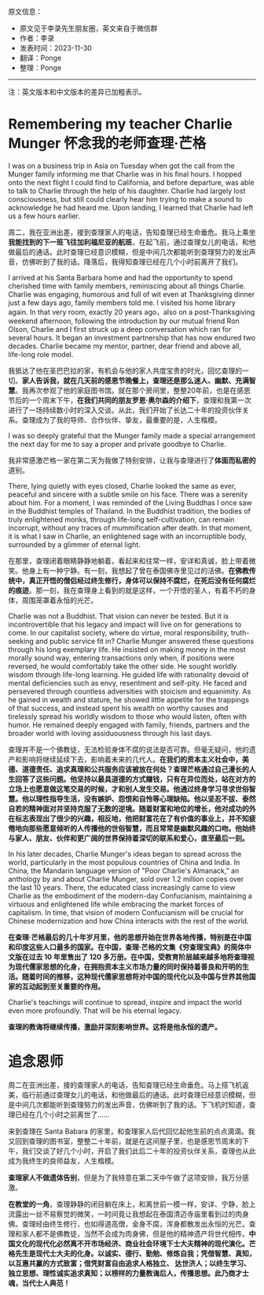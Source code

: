 原文信息：

- 原文见于李录先生朋友圈，英文来自于微信群
- 作者：李录
- 发表时间：2023-11-30
- 翻译：Ponge
- 整理：Ponge

---

注：英文版本和中文版本的差异已加粗表示。

# Remembering my teacher Charlie Munger 怀念我的老师查理·芒格

I was on a business trip in Asia on Tuesday when got the call from the Munger family informing me that Charlie was in his final hours. I hopped onto the next flight I could find to California, and before departure, was able to talk to Charlie through the help of his daughter. Charlie had largely lost consciousness, but still could clearly hear him trying to make a sound to acknowledge he had heard me. Upon landing, I learned that Charlie had left us a few hours earlier.

周二，我在亚洲出差，接到查理家人的电话，告知查理已经生命垂危。我马上乘坐**我能找到的下一班飞往加利福尼亚的航班**，在起飞前，通过查理女儿的电话，和他做最后的通话。此时查理已经意识模糊，但是中间几次都能听到查理努力的发出声音，仿佛听到了我的话。降落后，我得知查理已经在几个小时前离开了我们。

I arrived at his Santa Barbara home and had the opportunity to spend cherished time with family members, reminiscing about all things Charlie. Charlie was engaging, humorous and full of wit even at Thanksgiving dinner just a few days ago, family members told me. l visited his home library again. In that very room, exactly 20 years ago，also on a post-Thanksgiving weekend afternoon, following the introduction by our mutual friend Ron Olson, Charlie and I first struck up a deep conversation which ran for several hours. It began an investment partnership that has now endured two decades. Charlie became my mentor, partner, dear friend and above all, life-long role model.

我抵达了他在圣巴巴拉的家，有机会与他的家人共度宝贵的时光，回忆查理的一切。**家人告诉我，就在几天前的感恩节晚餐上，查理还是那么迷人、幽默、充满智慧**。我再次参观了他的家庭图书馆。就在那个房间里，整整20年前，也是在感恩节后的一个周末下午，**在我们共同的朋友罗恩·奥尔森的介绍下**，查理和我第一次进行了一场持续数小时的深入交谈。从此，我们开始了长达二十年的投资伙伴关系。查理成为了我的导师、合作伙伴、挚友，最重要的是，人生楷模。

I was so deeply grateful that the Munger family made a special arrangement the next day for me to say a proper and private goodbye to Charlie.

我非常感激芒格一家在第二天为我做了特别安排，让我与查理进行了**体面而私密的**道别。

There, lying quietly with eyes closed, Charlie looked the same as ever, peaceful and sincere with a subtle smile on his face. There was a serenity about him. For a moment, I was reminded of the Living Buddhas I once saw in the Buddhist temples of Thailand. In the Buddhist tradition, the bodies of truly enlightened monks, through life-long self-cultivation, can remain incorrupt, without any traces of mummification after death. In that moment, it is what I saw in Charlie, an enlightened sage with an incorruptible body, surrounded by a glimmer of eternal light.

在那里，查理闭着眼睛静静地躺着，看起来和往常一样，安详和真诚，脸上带着微笑。他身上有一种宁静。有一刻，我想起了曾在泰国佛寺里见过的活佛。**在佛教传统中，真正开悟的僧侣经过终生修行，身体可以保持不腐烂，在死后没有任何腐烂的痕迹**。那一刻，我在查理身上看到的就是这样，一个开悟的圣人，有着不朽的身体，周围笼罩着永恒的光芒。

Charlie was not a Buddhist. That vision can never be tested. But it is incontrovertible that his legacy and impact will live on for generations to come. In our capitalist society, where do virtue, moral responsibility, truth-seeking and public service fit in? Charlie Munger answered these questions through his long exemplary life. He insisted on making money in the most morally sound way, entering transactions only when, if positions were reversed, he would comfortably take the other side. He sought worldly wisdom through life-long learning. He guided life with rationality devoid of mental deficiencies such as envy, resentment and self-pity. He faced and persevered through countless adversities with stoicism and equanimity. As he gained in wealth and stature, he showed little appetite for the trappings of that success, and instead spent his wealth on worthy causes and tirelessly spread his worldly wisdom to those who would listen, often with humor. He remained deeply engaged with family, friends, partners and the broader world with loving assiduousness through his last days.

查理并不是一个佛教徒，无法检验身体不腐的说法是否可靠。但毫无疑问，他的遗产和影响将继续延续下去，影响着未来的几代人。**在我们的资本主义社会中，美德、道德责任、追求真理和公共服务应该被放在何处？查理芒格通过自己漫长的人生回答了这些问题。他坚持以最具道德的方式赚钱，只有在异位而处，站在对方的立场上也愿意做这笔交易的时候，才和别人发生交易。他通过终身学习寻求世俗智慧。他以理性指导生活，没有嫉妒、怨恨和自怜等心理缺陷。他以坚忍不拔、泰然自若的精神面对并坚持克服了无数的逆境。随着财富和地位的增长，他对成功的外在标志表现出了很少的兴趣，相反地，他把财富花在了有价值的事业上，并不知疲倦地向那些愿意倾听的人传播他的世俗智慧，而且常常是幽默风趣的口吻。他始终与家人、朋友、伙伴和更广阔的世界保持着深切的联系和爱心，直至最后一刻。**

In his later decades, Charlie Munger's ideas began to spread across the world, particularly in the most populous countries of China and India. In China, the Mandarin language version of "Poor Charlie's Almanack,” an anthology by and about Charlie Munger, sold over 1.2 million copies over the last 10 years. There, the educated class increasingly came to view Charlie as the embodiment of the modern-day Confucianism, maintaining a virtuous and enlightened life while embracing the market forces of capitalism. In time, that vision of modern Confucianism will be crucial for Chinese modernization and how China interacts with the rest of the world.

**在查理·芒格最后的几十年岁月里，他的思想开始在世界各地传播，特别是在中国和印度这些人口最多的国家。在中国，查理·芒格的文集《穷查理宝典》的简体中文版在过去 10 年里售出了 120 多万册。在中国，受教育阶层越来越多地将查理视为现代儒家思想的化身，在拥抱资本主义市场力量的同时保持着善良和开明的生活。随着时间的推移，这种现代儒家思想将对中国的现代化以及中国与世界其他国家的互动起到至关重要的作用。**

Charlie's teachings will continue to spread, inspire and impact the world even more profoundly. That will be his eternal legacy.

**查理的教诲将继续传播，激励并深刻影响世界。这将是他永恒的遗产。**

# 追念恩师

周二在亚洲出差，接的查理家人的电话，告知查理已经生命垂危。马上搭飞机返美，临行前通过查理女儿的电话，和他做最后的通话。此时查理已经意识模糊，但是中间几次都能听到查理努力的发出声音，仿佛听到了我的话。下飞机时知道，查理已经在几个小时之前离世了……

来到查理在 Santa Babara 的家里，和查理家人后代回忆起他生前的点点滴滴。我又回到查理的图书室，整整二十年前，就是在这间屋子里，也是感恩节周末的下午，我们交谈了好几个小时，开启了我们此后二十年的投资伙伴关系，查理也从此成为我终生的良师益友，人生楷模。

**查理家人不做遗体告别**，但是为了我特意在第二天中午做了这项安排，我万分感激。

**在教堂的一角**，查理静静的闭目躺在床上，和离世前一模一样，安详、宁静，脸上流露出一丝不易察觉的微笑，一时间竟让我想起在泰国清迈寺庙里看到过的肉身佛。查理经由终生修行，也如得道高僧，金身不腐，浑身都散发出永恒的光芒。查理和家人都不是佛教徒，当然不会成为肉身佛，但是他的精神遗产将世代相传。**中国文化的现代化必然离不开市场经济、商业社会环境下士大夫精神的现代演化。芒格先生是现代士大夫的化身。以诚实、德行、勤勉、修炼自我；凭借智慧、真知，以互惠共赢的方式致富；借凭财富自由追求人格独立、 达世济人；以终生学习、独立思想、理性诚实追求真知；以榜样的力量教诲后人，传播思想。此乃商才士魂，当代士人典范！**
